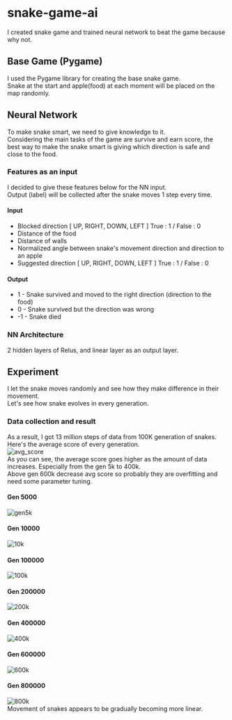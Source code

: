 # snake-game-ai
I created snake game and trained neural network to beat the game because why not.
## Base Game (Pygame)
I used the Pygame library for creating the base snake game.  
Snake at the start and apple(food) at each moment will be placed on the map randomly. 
## Neural Network
To make snake smart, we need to give knowledge to it.  
Considering the main tasks of the game are survive and earn score, the best way to make the snake smart is giving which direction is safe and close to the food.  

### Features as an input
I decided to give these features below for the NN input.  
Output (label) will be collected after the snake moves 1 step every time.
#### Input
- Blocked direction [ UP, RIGHT, DOWN, LEFT ] True : 1 / False : 0 
- Distance of the food 
- Distance of walls
- Normalized angle between snake's movement direction and direction to an apple
- Suggested direction [ UP, RIGHT, DOWN, LEFT ] True : 1 / False : 0   

#### Output
- 1 - Snake survived and moved to the right direction (direction to the food)
- 0 - Snake survived but the direction was wrong
- -1 - Snake died   

### NN Architecture
2 hidden layers of Relus, and linear layer as an output layer.

## Experiment
I let the snake moves randomly and see how they make difference in their movement.  
Let's see how snake evolves in every generation.

### Data collection and result
As a result, I got 13 million steps of data from 100K generation of snakes.  
Here's the average score of every generation.  
![avg_score](https://user-images.githubusercontent.com/33390452/133888103-599672c0-9294-4db7-9c42-0fdeeab66f0d.png)  
As you can see, the average score goes higher as the amount of data increases. Especially from the gen 5k to 400k.  
Above gen 600k decrease avg score so probably they are overfitting and need some parameter tuning.
#### Gen 5000  
![gen5k](https://user-images.githubusercontent.com/33390452/133888073-3db00647-0bf9-4c23-89f9-f513af90af8a.gif)  
#### Gen 10000  
![10k](https://user-images.githubusercontent.com/33390452/133888072-22112dc2-d117-4485-9373-64d925ea86b1.gif)  
#### Gen 100000    
![100k](https://user-images.githubusercontent.com/33390452/133888071-a7059607-eb49-4796-b9f3-27bf780d0acf.gif)
#### Gen 200000  
![200k](https://user-images.githubusercontent.com/33390452/133888070-1da04538-fd1a-4f1c-910c-7842bd0a28ad.gif)  
#### Gen 400000  
![400k](https://user-images.githubusercontent.com/33390452/133888069-3e05f0d2-6774-4c16-8316-4a0be59504b5.gif)  
#### Gen 600000  
![600k](https://user-images.githubusercontent.com/33390452/133888067-947e5c6e-225a-4c98-88a0-924e1492d4b7.gif)  
#### Gen 800000  
![800k](https://user-images.githubusercontent.com/33390452/133888065-b1436262-67e7-46e7-9714-8a75d155cd67.gif)  
Movement of snakes appears to be gradually becoming more linear.

